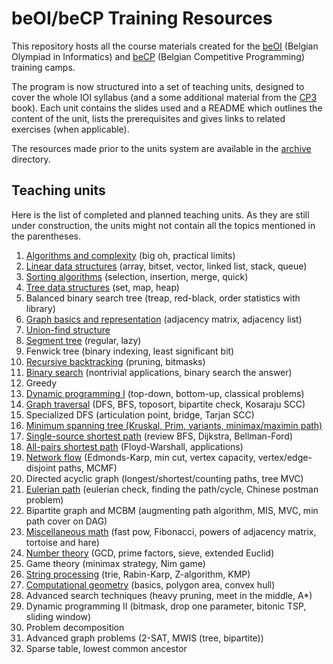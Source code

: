 # beOI/beCP Training Resources
This repository hosts all the course materials created for the [beOI](http://beoi.be-oi.be/) (Belgian Olympiad in Informatics) and [beCP](http://becp.be-oi.be/) (Belgian Competitive Programming) training camps.

The program is now structured into a set of teaching units, designed to cover the whole IOI syllabus (and a some additional material from the [CP3](http://cpbook.net/) book). Each unit contains the slides used and a README which outlines the content of the unit, lists the prerequisites and gives links to related exercises (when applicable).

The resources made prior to the units system are available in the [archive](archive) directory.

## Teaching units
Here is the list of completed and planned teaching units. As they are still under construction, the units might not contain all the topics mentioned in the parentheses.

1. [Algorithms and complexity](01-complexity) (big oh, practical limits)
2. [Linear data structures](02-linear-struct) (array, bitset, vector, linked list, stack, queue)
3. [Sorting algorithms](03-sorting) (selection, insertion, merge, quick)
4. [Tree data structures](04-trees) (set, map, heap)
5. Balanced binary search tree (treap, red-black, order statistics with library)
6. [Graph basics and representation](06-graph-basics) (adjacency matrix, adjacency list)
7. [Union-find structure](07-union-find)
8. [Segment tree](08-segment-tree) (regular, lazy)
9. Fenwick tree (binary indexing, least significant bit)
10. [Recursive backtracking](10-recursive-backtracking) (pruning, bitmasks)
11. [Binary search](11-binary-search) (nontrivial applications, binary search the answer)
12. Greedy
13. [Dynamic programming I](13-dynamic-programming-i) (top-down, bottom-up, classical problems)
14. [Graph traversal](14-traversal) (DFS, BFS, toposort, bipartite check, Kosaraju SCC)
15. Specialized DFS (articulation point, bridge, Tarjan SCC)
16. [Minimum spanning tree (Kruskal, Prim, variants, minimax/maximin path)](16-minimum-spanning-tree)
17. [Single-source shortest path](17-single-source-shortest-path) (review BFS, Dijkstra, Bellman-Ford)
18. [All-pairs shortest path](18-all-pairs-shortest-path) (Floyd-Warshall, applications)
19. [Network flow](19-network-flow) (Edmonds-Karp, min cut, vertex capacity, vertex/edge-disjoint paths, MCMF)
20. Directed acyclic graph (longest/shortest/counting paths, tree MVC)
21. [Eulerian path](21-eulerian) (eulerian check, finding the path/cycle, Chinese postman problem)
22. Bipartite graph and MCBM (augmenting path algorithm, MIS, MVC, min path cover on DAG)
23. [Miscellaneous math](23-misc-math) (fast pow, Fibonacci, powers of adjacency matrix, tortoise and hare)
24. [Number theory](24-number-theory) (GCD, prime factors, sieve, extended Euclid)
25. Game theory (minimax strategy, Nim game)
26. [String processing](26-string-processing) (trie, Rabin-Karp, Z-algorithm, KMP)
27. [Computational geometry](27-computational-geometry) (basics, polygon area, convex hull)
28. Advanced search techniques (heavy pruning, meet in the middle, A*)
29. Dynamic programming II (bitmask, drop one parameter, bitonic TSP, sliding window)
30. Problem decomposition
31. Advanced graph problems (2-SAT, MWIS (tree, bipartite))
32. Sparse table, lowest common ancestor
